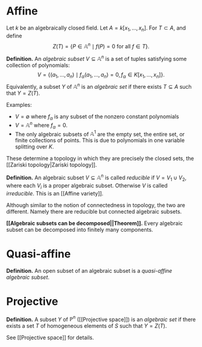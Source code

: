 # Affine

Let $k$ be an algebraically closed field. Let $A=k[x_1,\dots,x_n]$. For $T\subset A$, and define $$Z(T)=\{P\in \mathbb{A}^n\mid f(P)=0 \text{ for all } f\in T\}.$$

**Definition.** An _algebraic subset_ $V\subseteq\mathbb{A}^n$ is a set of tuples satisfying some collection of polynomials:
$$
V=\{(a_1,\dots,a_n)\mid f_\alpha(a_1,\dots,a_n)=0, f_\alpha\in K[x_1,\dots,x_n]\}.
$$
Equivalently, a subset $Y$ of $\mathbb{A}^n$ is an _algebraic set_ if there exists $T\subseteq A$ such that $Y=Z(T)$.

Examples:
- $V=\emptyset$ where $f_\alpha$ is any subset of the nonzero constant polynomials
- $V=\mathbb{A}^n$ where $f_\alpha=0$. 
- The only algebraic subsets of $\mathbb{A}^1$ are the empty set, the entire set, or finite collections of points. This is due to polynomials in one variable splitting over $K$.

These determine a topology in which they are precisely the closed sets, the [[Zariski topology|Zariski topology]].

**Definition.** An algebraic subset $V\subseteq\mathbb{A}^n$ is called _reducible_ if $V=V_1\cup V_2$, where each $V_i$ is a proper algebraic subset. Otherwise $V$ is called _irreducible_. This is an [[Affine variety]].

Although similar to the notion of connectedness in topology, the two are different. Namely there are reducible but connected algebraic subsets.

**[[Algebraic subsets can be decomposed||Theorem]].** Every algebraic subset can be decomposed into finitely many components.

# Quasi-affine
**Definition.** An open subset of an algebraic subset is a _quasi-affine algebraic subset_.

# Projective
**Definition.** A subset $Y$ of $\mathbb{P}^n$ ([[Projective space]]) is an *algebraic set* if there exists a set $T$ of homogeneous elements of $S$ such that $Y=Z(T)$. 

See [[Projective space]] for details.